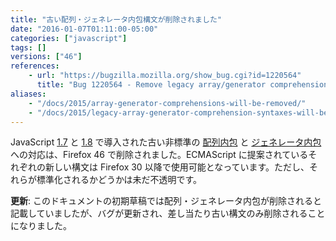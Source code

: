 ```yaml
---
title: "古い配列・ジェネレータ内包構文が削除されました"
date: "2016-01-07T01:11:00-05:00"
categories: ["javascript"]
tags: []
versions: ["46"]
references:
    - url: "https://bugzilla.mozilla.org/show_bug.cgi?id=1220564"
      title: "Bug 1220564 - Remove legacy array/generator comprehension."
aliases:
    - "/docs/2015/array-generator-comprehensions-will-be-removed/"
    - "/docs/2015/legacy-array-generator-comprehension-syntaxes-will-be-removed/"
---
```

JavaScript [1.7](https://developer.mozilla.org/ja/docs/Web/JavaScript/New_in_JavaScript/1.7) と [1.8](https://developer.mozilla.org/ja/docs/Web/JavaScript/New_in_JavaScript/1.8) で導入された古い非標準の [配列内包](https://developer.mozilla.org/ja/docs/Web/JavaScript/Reference/Operators/Array_comprehensions#Differences_to_the_older_JS1.7JS1.8_comprehensions) と [ジェネレータ内包](https://developer.mozilla.org/ja/docs/Web/JavaScript/Reference/Operators/Generator_comprehensions#Differences_to_the_older_JS1.7JS1.8_comprehensions) への対応は、Firefox 46 で削除されました。ECMAScript に提案されているそれぞれの新しい構文は Firefox 30 以降で使用可能となっています。ただし、それらが標準化されるかどうかは未だ不透明です。

**更新**: このドキュメントの初期草稿では配列・ジェネレータ内包が削除されると記載していましたが、バグが更新され、差し当たり古い構文のみ削除されることになりました。

